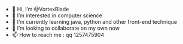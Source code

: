 - 👋 Hi, I’m @VortexBlade
- 👀 I’m interested in computer science
- 🌱 I’m currently learning java, python and other front-end technique
- 💞️ I’m looking to collaborate on my own now
- 📫 How to reach me : qq 1257475904

<!---
VortexBlade/VortexBlade is a ✨ special ✨ repository because its `README.md` (this file) appears on your GitHub profile.
You can click the Preview link to take a look at your changes.
--->
